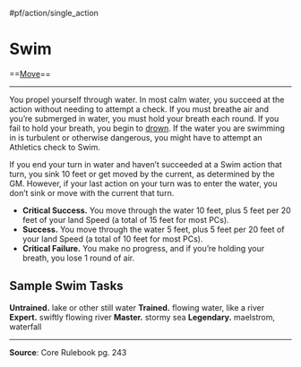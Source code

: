#pf/action/single_action 
# Swim
==[Move](../Traits/Move.md)==

---
You propel yourself through water. In most calm water, you succeed at the action without needing to attempt a check. If you must breathe air and you’re submerged in water, you must hold your breath each round. If you fail to hold your breath, you begin to [drown](drown). If the water you are swimming in is turbulent or otherwise dangerous, you might have to attempt an Athletics check to Swim.

If you end your turn in water and haven’t succeeded at a Swim action that turn, you sink 10 feet or get moved by the current, as determined by the GM. However, if your last action on your turn was to enter the water, you don’t sink or move with the current that turn.

- **Critical Success.** You move through the water 10 feet, plus 5 feet per 20 feet of your land Speed (a total of 15 feet for most PCs).
- **Success.** You move through the water 5 feet, plus 5 feet per 20 feet of your land Speed (a total of 10 feet for most PCs).
- **Critical Failure.** You make no progress, and if you’re holding your breath, you lose 1 round of air.

## Sample Swim Tasks
**Untrained.** lake or other still water
**Trained.** flowing water, like a river
**Expert.** swiftly flowing river
**Master.** stormy sea
**Legendary.** maelstrom, waterfall

---
**Source**: Core Rulebook pg. 243